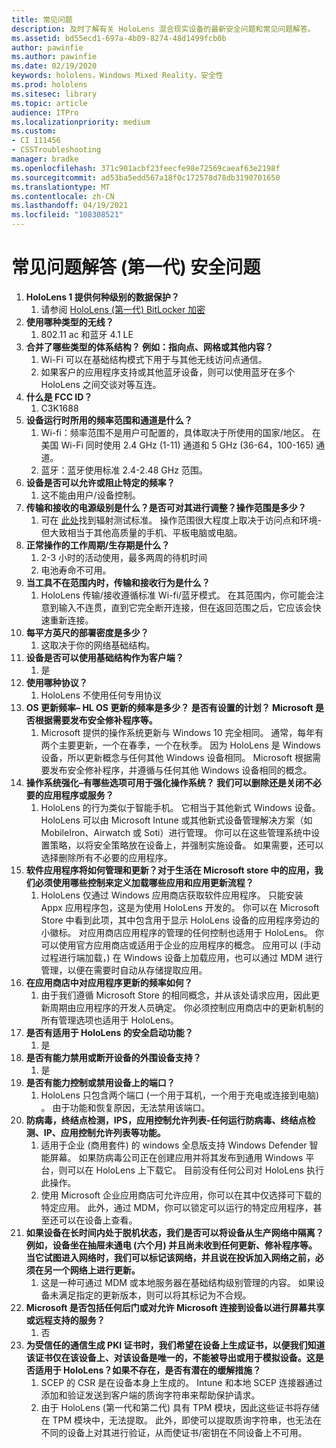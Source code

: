 ```yaml
---
title: 常见问题
description: 及时了解有关 HoloLens 混合现实设备的最新安全问题和常见问题解答。
ms.assetid: bd55ecd1-697a-4b09-8274-48d1499fcb0b
author: pawinfie
ms.author: pawinfie
ms.date: 02/19/2020
keywords: hololens，Windows Mixed Reality，安全性
ms.prod: hololens
ms.sitesec: library
ms.topic: article
audience: ITPro
ms.localizationpriority: medium
ms.custom:
- CI 111456
- CSSTroubleshooting
manager: bradke
ms.openlocfilehash: 371c901acbf23feecfe98e72569caeaf63e2198f
ms.sourcegitcommit: ad53ba5edd567a18f0c172578d78db3190701650
ms.translationtype: MT
ms.contentlocale: zh-CN
ms.lasthandoff: 04/19/2021
ms.locfileid: "108308521"
---
```

# <a name="frequently-asked-hololens-1st-gen-security-questions"></a>常见问题解答 (第一代) 安全问题

1. **HoloLens 1 提供何种级别的数据保护？**
    1. 请参阅 [HoloLens (第一代) BitLocker 加密](hololens1-encryption.md)
1. **使用哪种类型的无线？**
    1. 802.11 ac 和蓝牙 4.1 LE
1. **合并了哪些类型的体系结构？ 例如：指向点、网格或其他内容？**
    1. Wi-Fi 可以在基础结构模式下用于与其他无线访问点通信。
    1. 如果客户的应用程序支持或其他蓝牙设备，则可以使用蓝牙在多个 HoloLens 之间交谈对等互连。
1. **什么是 FCC ID？**
    1. C3K1688
1. **设备运行时所用的频率范围和通道是什么？**
    1. Wi-fi：频率范围不是用户可配置的，具体取决于所使用的国家/地区。 在美国 Wi-Fi 同时使用 2.4 GHz (1-11) 通道和 5 GHz (36-64，100-165) 通道。
    1. 蓝牙：蓝牙使用标准 2.4-2.48 GHz 范围。
1. **设备是否可以允许或阻止特定的频率？**
    1. 这不能由用户/设备控制。
1. **传输和接收的电源级别是什么？是否可对其进行调整？操作范围是多少？**
    1. 可在 [此处](https://fccid.io/C3K1688)找到辐射测试标准。 操作范围很大程度上取决于访问点和环境-但大致相当于其他高质量的手机、平板电脑或电脑。
1. **正常操作的工作周期/生存期是什么？**
    1. 2-3 小时的活动使用，最多两周的待机时间
    1. 电池寿命不可用。
1. **当工具不在范围内时，传输和接收行为是什么？**
    1. HoloLens 传输/接收遵循标准 Wi-fi/蓝牙模式。 在其范围内，你可能会注意到输入不连贯，直到它完全断开连接，但在返回范围之后，它应该会快速重新连接。
1. **每平方英尺的部署密度是多少？**
    1. 这取决于你的网络基础结构。
1. **设备是否可以使用基础结构作为客户端？**
    1. 是
1. **使用哪种协议？**
    1. HoloLens 不使用任何专用协议
1. **OS 更新频率– HL OS 更新的频率是多少？ 是否有设置的计划？ Microsoft 是否根据需要发布安全修补程序等。**
    1. Microsoft 提供的操作系统更新与 Windows 10 完全相同。 通常，每年有两个主要更新，一个在春季，一个在秋季。 因为 HoloLens 是 Windows 设备，所以更新概念与任何其他 Windows 设备相同。 Microsoft 根据需要发布安全修补程序，并遵循与任何其他 Windows 设备相同的概念。
1. **操作系统强化–有哪些选项可用于强化操作系统？ 我们可以删除还是关闭不必要的应用程序或服务？**
    1. HoloLens 的行为类似于智能手机。 它相当于其他新式 Windows 设备。 HoloLens 可以由 Microsoft Intune 或其他新式设备管理解决方案（如 MobileIron、Airwatch 或 Soti）进行管理。 你可以在这些管理系统中设置策略，以将安全策略放在设备上，并强制实施设备。 如果需要，还可以选择删除所有不必要的应用程序。
1. **软件应用程序将如何管理和更新？对于生活在 Microsoft store 中的应用，我们必须使用哪些控制来定义加载哪些应用和应用更新流程？**
    1. HoloLens 仅通过 Windows 应用商店获取软件应用程序。 只能安装 Appx 应用程序包，这是为使用 HoloLens 开发的。 你可以在 Microsoft Store 中看到此项，其中包含用于显示 HoloLens 设备的应用程序旁边的小徽标。 对应用商店应用程序的管理的任何控制也适用于 HoloLens。 你可以使用官方应用商店或适用于企业的应用程序的概念。 应用可以 (手动过程进行端加载，) 在 Windows 设备上加载应用，也可以通过 MDM 进行管理，以便在需要时自动从存储提取应用。
1. **在应用商店中对应用程序更新的频率如何？**
    1. 由于我们遵循 Microsoft Store 的相同概念，并从该处请求应用，因此更新周期由应用程序的开发人员确定。 你必须控制应用商店中的更新机制的所有管理选项也适用于 HoloLens。
1. **是否有适用于 HoloLens 的安全启动功能？**
    1. 是
1. **是否有能力禁用或断开设备的外围设备支持？**
    1. 是
1. **是否有能力控制或禁用设备上的端口？**
    1. HoloLens 只包含两个端口 (一个用于耳机，一个用于充电或连接到电脑) 。 由于功能和恢复原因，无法禁用该端口。
1. **防病毒，终结点检测，IPS，应用控制允许列表-任何运行防病毒、终结点检测、IP、应用控制允许列表等功能。**
    1. 适用于企业 (商用套件) 的 windows 全息版支持 Windows Defender 智能屏幕。 如果防病毒公司正在创建应用并将其发布到通用 Windows 平台，则可以在 HoloLens 上下载它。 目前没有任何公司对 HoloLens 执行此操作。
    1. 使用 Microsoft 企业应用商店可允许应用，你可以在其中仅选择可下载的特定应用。 此外，通过 MDM，你可以锁定可以运行的特定应用程序，甚至还可以在设备上查看。
1. **如果设备在长时间内处于脱机状态，我们是否可以将设备从生产网络中隔离？ 例如，设备坐在抽屉未通电 (六个月) 并且尚未收到任何更新、修补程序等。 当它试图进入网络时，我们可以标记该网络，并且说在投诉加入网络之前，必须在另一个网络上进行更新。**
    1. 这是一种可通过 MDM 或本地服务器在基础结构级别管理的内容。 如果设备未满足指定的更新版本，则可以将其标记为不合规。
1. **Microsoft 是否包括任何后门或对允许 Microsoft 连接到设备以进行屏幕共享或远程支持的服务？**
    1. 否
1. **为受信任的通信生成 PKI 证书时，我们希望在设备上生成证书，以便我们知道该证书仅在该设备上、对该设备是唯一的，不能被导出或用于模拟设备。这是否适用于 HoloLens？如果不存在，是否有潜在的缓解措施？**
    1. SCEP 的 CSR 是在设备本身上生成的。 Intune 和本地 SCEP 连接器通过添加和验证发送到客户端的质询字符串来帮助保护请求。
    1. 由于 HoloLens (第一代和第二代) 具有 TPM 模块，因此这些证书将存储在 TPM 模块中，无法提取。 此外，即使可以提取质询字符串，也无法在不同的设备上对其进行验证，从而使证书/密钥在不同设备上不可用。
